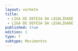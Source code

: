 ```yaml
---
layout: verbete
title:
 - LIGA DE DEFESA DA LEGALIDADE
 - LIGA DE DEFESA DA LEGALIDADE
published: true
edition: 1  
type: T
subtype: Movimentos
---
```



